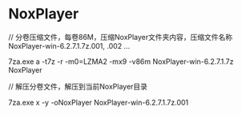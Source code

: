 # NoxPlayer

// 分卷压缩文件，每卷86M，压缩NoxPlayer文件夹内容，压缩文件名称NoxPlayer-win-6.2.7.1.7z.001, .002 ...

7za.exe a -t7z -r -m0=LZMA2 -mx9 -v86m NoxPlayer-win-6.2.7.1.7z NoxPlayer

// 解压分卷文件，解压到当前NoxPlayer目录

7za.exe x -y -oNoxPlayer NoxPlayer-win-6.2.7.1.7z.001
